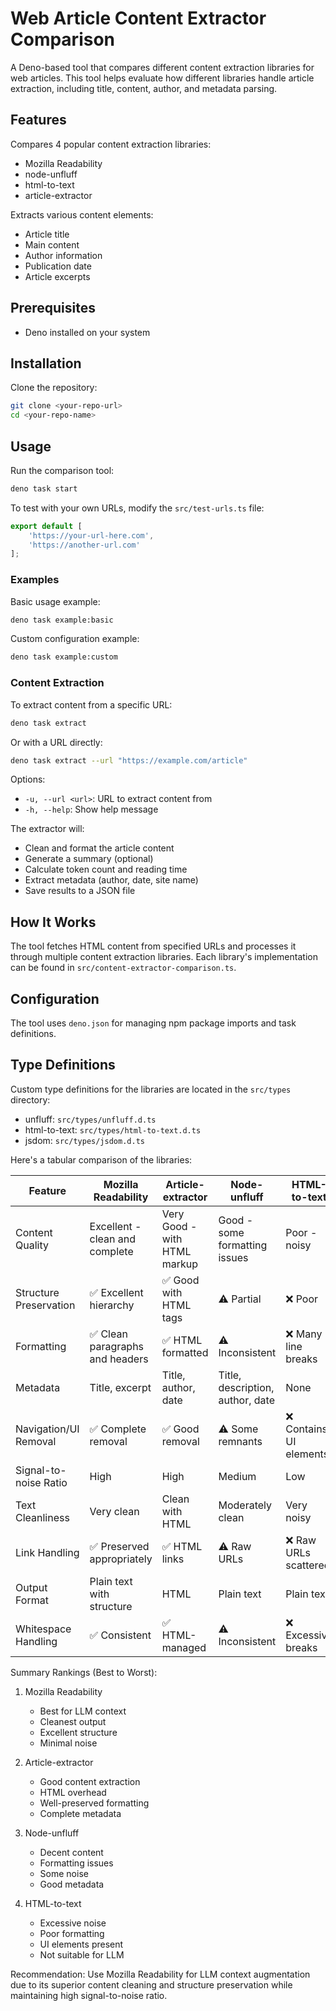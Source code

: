 # Web Article Content Extractor Comparison

A Deno-based tool that compares different content extraction libraries for web articles. This tool helps evaluate how different libraries handle article extraction, including title, content, author, and metadata parsing.

## Features

Compares 4 popular content extraction libraries:
- Mozilla Readability
- node-unfluff
- html-to-text
- article-extractor

Extracts various content elements:
- Article title
- Main content
- Author information
- Publication date
- Article excerpts

## Prerequisites

- Deno installed on your system

## Installation

Clone the repository:
```bash
git clone <your-repo-url>
cd <your-repo-name>
```

## Usage

Run the comparison tool:
```bash
deno task start
```

To test with your own URLs, modify the `src/test-urls.ts` file:

```typescript
export default [
    'https://your-url-here.com',
    'https://another-url.com'
];
```

### Examples
Basic usage example:
```bash
deno task example:basic
```

Custom configuration example:
```bash
deno task example:custom
```

### Content Extraction
To extract content from a specific URL:
```bash
deno task extract
```

Or with a URL directly:
```bash
deno task extract --url "https://example.com/article"
```

Options:
- `-u, --url <url>`: URL to extract content from
- `-h, --help`: Show help message

The extractor will:
- Clean and format the article content
- Generate a summary (optional)
- Calculate token count and reading time
- Extract metadata (author, date, site name)
- Save results to a JSON file

## How It Works

The tool fetches HTML content from specified URLs and processes it through multiple content extraction libraries. Each library's implementation can be found in `src/content-extractor-comparison.ts`.

## Configuration

The tool uses `deno.json` for managing npm package imports and task definitions.

## Type Definitions

Custom type definitions for the libraries are located in the `src/types` directory:
- unfluff: `src/types/unfluff.d.ts`
- html-to-text: `src/types/html-to-text.d.ts`
- jsdom: `src/types/jsdom.d.ts`


Here's a tabular comparison of the libraries:

| Feature | Mozilla Readability | Article-extractor | Node-unfluff | HTML-to-text |
|---------|-------------------|-------------------|--------------|--------------|
| Content Quality | Excellent - clean and complete | Very Good - with HTML markup | Good - some formatting issues | Poor - noisy |
| Structure Preservation | ✅ Excellent hierarchy | ✅ Good with HTML tags | ⚠️ Partial | ❌ Poor |
| Formatting | ✅ Clean paragraphs and headers | ✅ HTML formatted | ⚠️ Inconsistent | ❌ Many line breaks |
| Metadata | Title, excerpt | Title, author, date | Title, description, author, date | None |
| Navigation/UI Removal | ✅ Complete removal | ✅ Good removal | ⚠️ Some remnants | ❌ Contains UI elements |
| Signal-to-noise Ratio | High | High | Medium | Low |
| Text Cleanliness | Very clean | Clean with HTML | Moderately clean | Very noisy |
| Link Handling | ✅ Preserved appropriately | ✅ HTML links | ⚠️ Raw URLs | ❌ Raw URLs scattered |
| Output Format | Plain text with structure | HTML | Plain text | Plain text |
| Whitespace Handling | ✅ Consistent | ✅ HTML-managed | ⚠️ Inconsistent | ❌ Excessive breaks |

Summary Rankings (Best to Worst):

1. Mozilla Readability
   - Best for LLM context
   - Cleanest output
   - Excellent structure
   - Minimal noise

2. Article-extractor
   - Good content extraction
   - HTML overhead
   - Well-preserved formatting
   - Complete metadata

3. Node-unfluff
   - Decent content
   - Formatting issues
   - Some noise
   - Good metadata

4. HTML-to-text
   - Excessive noise
   - Poor formatting
   - UI elements present
   - Not suitable for LLM

Recommendation: Use Mozilla Readability for LLM context augmentation due to its superior content cleaning and structure preservation while maintaining high signal-to-noise ratio.